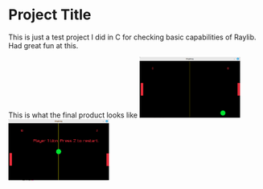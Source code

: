 # Project Title


This is just a test project I did in C for checking basic capabilities of Raylib.
Had great fun at this.

This is what the final product looks like
<img src="images/play1.png" alt="Project Image" width="200"/>
<img src="images/play2.png" alt="Project Image" width="200"/>

